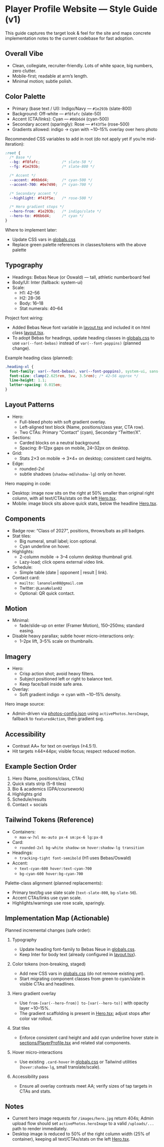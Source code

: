 # Player Profile Website — Style Guide (v1)

This guide captures the target look & feel for the site and maps concrete implementation notes to the current codebase for fast adoption.

## Overall Vibe

- Clean, collegiate, recruiter-friendly. Lots of white space, big numbers, zero clutter.
- Mobile-first; readable at arm’s length.
- Minimal motion; subtle polish.

## Color Palette

- Primary (base text / UI): Indigo/Navy — `#1e293b` (slate-800)
- Background: Off-white — `#f8fafc` (slate-50)
- Accent (CTA/links): Cyan — `#06b6d4` (cyan-500)
- Secondary accent (sparingly): Rose — `#f43f5e` (rose-500)
- Gradients allowed: indigo → cyan with ~10–15% overlay over hero photo

Recommended CSS variables to add in root (do not apply yet if you’re mid-iteration):
```css
:root {
  /* Base */
  --bg: #f8fafc;          /* slate-50 */
  --fg: #1e293b;          /* slate-800 */

  /* Accent */
  --accent: #06b6d4;      /* cyan-500 */
  --accent-700: #0e7490;  /* cyan-700 */

  /* Secondary accent */
  --highlight: #f43f5e;   /* rose-500 */

  /* Hero gradient stops */
  --hero-from: #1e293b;   /* indigo/slate */
  --hero-to: #06b6d4;     /* cyan */
}
```

Where to implement later:
- Update CSS vars in [globals.css](src/app/globals.css:6)
- Replace green palette references in classes/tokens with the above palette

## Typography

- Headings: Bebas Neue (or Oswald) — tall, athletic numberboard feel
- Body/UI: Inter (fallback: system-ui)
- Scale:
  - H1: 42–56
  - H2: 28–36
  - Body: 16–18
  - Stat numerals: 40–64

Project font wiring:
- Added Bebas Neue font variable in [layout.tsx](src/app/layout.tsx:1) and included it on html class [layout.tsx](src/app/layout.tsx:54).
- To adopt Bebas for headings, update heading classes in [globals.css](src/app/globals.css:186) to use `var(--font-bebas)` instead of `var(--font-poppins)` (planned change).

Example heading class (planned):
```css
.heading-xl {
  font-family: var(--font-bebas), var(--font-poppins), system-ui, sans-serif;
  font-size: clamp(2.625rem, 5vw, 3.5rem); /* 42–56 approx */
  line-height: 1.1;
  letter-spacing: 0.015em;
}
```

## Layout Patterns

- Hero:
  - Full-bleed photo with soft gradient overlay.
  - Left-aligned text block (Name, positions/class year, CTA row).
  - Two CTAs: Primary “Contact” (cyan), Secondary “Twitter/X”.
- Sections:
  - Carded blocks on a neutral background.
  - Spacing: 8–12px gaps on mobile, 24–32px on desktop.
- Grid:
  - Stats 2×3 on mobile → 3×4+ on desktop; consistent card heights.
- Edge:
  - rounded-2xl
  - subtle shadows (`shadow-md`/`shadow-lg`) only on hover.

Hero mapping in code:
- Desktop: image now sits on the right at 50% smaller than original right column, with all text/CTAs/stats on the left [Hero.tsx](src/components/sections/Hero.tsx:296).
- Mobile: image block sits above quick stats, below the headline [Hero.tsx](src/components/sections/Hero.tsx:270).

## Components

- Badge row: “Class of 2027”, positions, throws/bats as pill badges.
- Stat tiles:
  - Big numeral, small label; icon optional.
  - Cyan underline on hover.
- Highlights:
  - 2-column mobile → 3–4 column desktop thumbnail grid.
  - Lazy-load; click opens external video link.
- Schedule:
  - Simple table (date | opponent | result | link).
- Contact card:
  - `mailto: lananolan08@gmail.com`
  - Twitter: `@LanaNolan02`
  - Optional: QR quick contact.

## Motion

- Minimal:
  - fade/slide-up on enter (Framer Motion), 150–250ms; standard easing.
- Disable heavy parallax; subtle hover micro-interactions only:
  - 1–2px lift, 3–5% scale on thumbnails.

## Imagery

- Hero:
  - Crisp action shot; avoid heavy filters.
  - Subject positioned left or right to balance text.
  - Keep face/ball inside safe area.
- Overlay:
  - Soft gradient indigo → cyan with ~10–15% density.

Hero image source:
- Admin-driven via [photos-config.json](src/data/photos-config.json:34) using `activePhotos.heroImage`, fallback to `featuredAction`, then gradient svg.

## Accessibility

- Contrast AA+ for text on overlays (≥4.5:1).
- Hit targets ≥44×44px; visible focus; respect reduced motion.

## Example Section Order

1. Hero (Name, positions/class, CTAs)
2. Quick stats strip (5–8 tiles)
3. Bio & academics (GPA/coursework)
4. Highlights grid
5. Schedule/results
6. Contact + socials

## Tailwind Tokens (Reference)

- Containers:
  - `max-w-7xl mx-auto px-4 sm:px-6 lg:px-8`
- Card:
  - `rounded-2xl bg-white shadow-sm hover:shadow-lg transition`
- Headings:
  - `tracking-tight font-semibold` (H1 uses Bebas/Oswald)
- Accent:
  - `text-cyan-600 hover:text-cyan-700`
  - `bg-cyan-600 hover:bg-cyan-700`

Palette-class alignment (planned replacements):
- Primary text/bg use slate scale (`text-slate-800`, `bg-slate-50`).
- Accent CTAs/links use cyan scale.
- Highlights/warnings use rose scale, sparingly.

## Implementation Map (Actionable)

Planned incremental changes (safe order):
1) Typography
   - Update heading font-family to Bebas Neue in [globals.css](src/app/globals.css:186).
   - Keep Inter for body text (already configured in [layout.tsx](src/app/layout.tsx:6)).

2) Color tokens (non-breaking, staged)
   - Add new CSS vars in [globals.css](src/app/globals.css:6) (do not remove existing yet).
   - Start migrating component classes from green to cyan/slate in visible CTAs and headlines.

3) Hero gradient overlay
   - Use `from-[var(--hero-from)] to-[var(--hero-to)]` with opacity layer ~10–15%.
   - The gradient scaffolding is present in [Hero.tsx](src/components/sections/Hero.tsx:165); adjust stops after color var rollout.

4) Stat tiles
   - Enforce consistent card height and add cyan underline hover state in [sections/PlayerProfile.tsx](src/components/sections/PlayerProfile.tsx:1) and related stat components.

5) Hover micro-interactions
   - Use existing `.card-hover` in [globals.css](src/app/globals.css:168) or Tailwind utilities (`hover:shadow-lg`, small translate/scale).

6) Accessibility pass
   - Ensure all overlay contrasts meet AA; verify sizes of tap targets in CTAs and stats.

## Notes

- Current hero image requests for `/images/hero.jpg` return 404s; Admin upload flow should set `activePhotos.heroImage` to a valid `/uploads/...` path to render immediately.
- Desktop image is reduced to 50% of the right column width (25% of container), keeping all text/CTAs/stats on the left [Hero.tsx](src/components/sections/Hero.tsx:296).